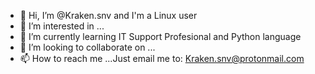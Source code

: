 - 👋 Hi, I’m @Kraken.snv and I'm a Linux user
- 👀 I’m interested in ...
- 🌱 I’m currently learning IT Support Profesional and Python language
- 💞️ I’m looking to collaborate on ...
- 📫 How to reach me ...Just email me to: Kraken.snv@protonmail.com

<!---
Krakensnv/Krakensnv is a ✨ special ✨ repository because its `README.md` (this file) appears on your GitHub profile.
You can click the Preview link to take a look at your changes.
--->
